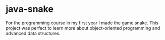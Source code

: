 # java-snake
For the programming course in my first year I made the game snake. This project was perfect to learn more about object-oriented programming and advanced data structures.
